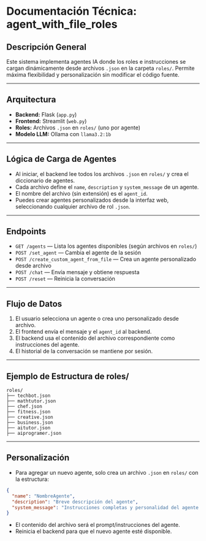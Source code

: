 # Documentación Técnica: agent_with_file_roles

## Descripción General

Este sistema implementa agentes IA donde los roles e instrucciones se cargan dinámicamente desde archivos `.json` en la carpeta `roles/`. Permite máxima flexibilidad y personalización sin modificar el código fuente.

---

## Arquitectura
- **Backend:** Flask (`app.py`)
- **Frontend:** Streamlit (`web.py`)
- **Roles:** Archivos `.json` en `roles/` (uno por agente)
- **Modelo LLM:** Ollama con `llama3.2:1b`

---

## Lógica de Carga de Agentes
- Al iniciar, el backend lee todos los archivos `.json` en `roles/` y crea el diccionario de agentes.
- Cada archivo define el `name`, `description` y `system_message` de un agente.
- El nombre del archivo (sin extensión) es el `agent_id`.
- Puedes crear agentes personalizados desde la interfaz web, seleccionando cualquier archivo de rol `.json`.

---

## Endpoints
- `GET /agents` — Lista los agentes disponibles (según archivos en `roles/`)
- `POST /set_agent` — Cambia el agente de la sesión
- `POST /create_custom_agent_from_file` — Crea un agente personalizado desde archivo
- `POST /chat` — Envía mensaje y obtiene respuesta
- `POST /reset` — Reinicia la conversación

---

## Flujo de Datos
1. El usuario selecciona un agente o crea uno personalizado desde archivo.
2. El frontend envía el mensaje y el `agent_id` al backend.
3. El backend usa el contenido del archivo correspondiente como instrucciones del agente.
4. El historial de la conversación se mantiene por sesión.

---

## Ejemplo de Estructura de roles/
```
roles/
├── techbot.json
├── mathtutor.json
├── chef.json
├── fitness.json
├── creative.json
├── business.json
├── aitutor.json
├── aiprogramer.json
```

---

## Personalización
- Para agregar un nuevo agente, solo crea un archivo `.json` en `roles/` con la estructura:

```json
{
  "name": "NombreAgente",
  "description": "Breve descripción del agente",
  "system_message": "Instrucciones completas y personalidad del agente."
}
```

- El contenido del archivo será el prompt/instrucciones del agente.
- Reinicia el backend para que el nuevo agente esté disponible.

